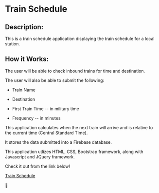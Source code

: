 # Train Schedule

## Description:

This is a train schedule application displaying the train schedule for a local station. 

## How it Works:

The user will be able to check inbound trains for time and destination.

The user will also be able to submit the following:

* Train Name

* Destination

* First Train Time -- in military time

* Frequency -- in minutes

This application calculates when the next train will arrive and is relative to the current time (Central Standard Time).

It stores the data submitted into a Firebase database. 

This application utlizes HTML, CSS, Bootstrap framework, along with Javascript and JQuery framework. 

Check it out from the link below!

[Train Schedule](https://tmargetts.github.io/homework7/.)

:steam_locomotive:
